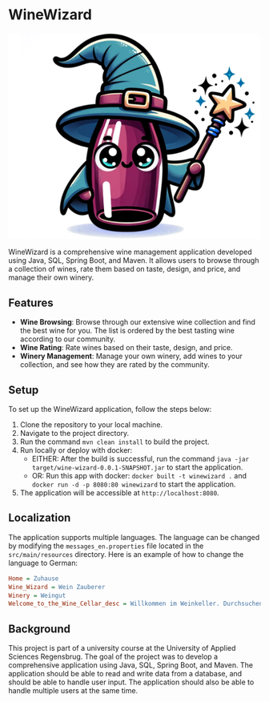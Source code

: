 # WineWizard

![Flaschi die Flasche](src/main/resources/static/images/flaschi_die_flasche.png)

WineWizard is a comprehensive wine management application developed using Java, SQL, Spring Boot, and Maven. It allows users to browse through a collection of wines, rate them based on taste, design, and price, and manage their own winery.

## Features

- **Wine Browsing**: Browse through our extensive wine collection and find the best wine for you. The list is ordered by the best tasting wine according to our community.
- **Wine Rating**: Rate wines based on their taste, design, and price.
- **Winery Management**: Manage your own winery, add wines to your collection, and see how they are rated by the community.

## Setup

To set up the WineWizard application, follow the steps below:

1. Clone the repository to your local machine.
2. Navigate to the project directory.
3. Run the command `mvn clean install` to build the project.
4. Run locally or deploy with docker: 
   - EITHER: After the build is successful, run the command `java -jar target/wine-wizard-0.0.1-SNAPSHOT.jar` to start the application.
   - OR: Run this app with docker:   `docker built -t winewizard .` and  `docker run -d -p 8080:80 winewizard` to start the application.
6. The application will be accessible at `http://localhost:8080`.

## Localization

The application supports multiple languages. The language can be changed by modifying the `messages_en.properties` file located in the `src/main/resources` directory. Here is an example of how to change the language to German:

```ini
Home = Zuhause
Wine_Wizard = Wein Zauberer
Winery = Weingut
Welcome_to_the_Wine_Cellar_desc = Willkommen im Weinkeller. Durchsuchen Sie unsere Weinsammlung und finden Sie den besten Wein für Sie. Die Liste ist nach dem besten Wein unserer Gemeinschaft geordnet.
``` 

## Background

This project is part of a university course at the University of Applied Sciences Regensbrug. The goal of the project was to develop a comprehensive application using Java, SQL, Spring Boot, and Maven. The application should be able to read and write data from a database, and should be able to handle user input. The application should also be able to handle multiple users at the same time.

